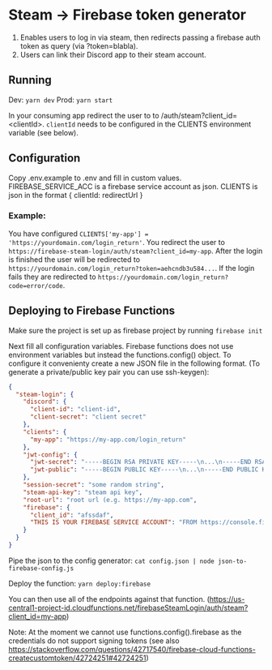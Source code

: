 # Steam -> Firebase token generator

1) Enables users to log in via steam, then redirects passing a firebase auth token as query (via ?token=blabla).
2) Users can link their Discord app to their steam account.

## Running

Dev: ``yarn dev``
Prod: ``yarn start``

In your consuming app redirect the user to to /auth/steam?client_id=\<clientId\>. ``clientId`` needs to be configured in the CLIENTS environment variable (see below).

## Configuration

Copy .env.example to .env and fill in custom values.
FIREBASE\_SERVICE\_ACC is a firebase service account as json.
CLIENTS is json in the format { clientId: redirectUrl }

### Example:

You have configured ```CLIENTS['my-app'] = 'https://yourdomain.com/login_return'```. You redirect the user to ```https://firebase-steam-login/auth/steam?client_id=my-app```. After the login is finished the user will be redirected to ```https://yourdomain.com/login_return?token=aehcndb3u584...```. If the login fails they are redirected to ```https://yourdomain.com/login_return?code=error/code```.


## Deploying to Firebase Functions

Make sure the project is set up as firebase project by running ```firebase init```

Next fill all configuration variables. Firebase functions does not use environment variables but instead the functions.config() object. To configure it convenienty create a new JSON file in the following format. (To generate a private/public key pair you can use ssh-keygen):

```json
{
  "steam-login": {
    "discord": {
      "client-id": "client-id",
      "client-secret": "client secret"
    },
    "clients": {
      "my-app": "https://my-app.com/login_return"
    },
    "jwt-config": {
      "jwt-secret": "-----BEGIN RSA PRIVATE KEY-----\n...\n-----END RSA PRIVATE KEY-----\n",
      "jwt-public": "-----BEGIN PUBLIC KEY-----\n...\n-----END PUBLIC KEY-----\n"
    },
    "session-secret": "some random string",
    "steam-api-key": "steam api key",
    "root-url": "root url (e.g. https://my-app.com",
    "firebase": {
      "client_id": "afssdaf",
      "THIS IS YOUR FIREBASE SERVICE ACCOUNT": "FROM https://console.firebase.google.com/project/_/settings/serviceaccounts/adminsdk"
    }
  }
}
```

Pipe the json to the config generator: ```cat config.json | node json-to-firebase-config.js```

Deploy the function: ```yarn deploy:firebase```

You can then use all of the endpoints against that function. (https://us-central1-project-id.cloudfunctions.net/firebaseSteamLogin/auth/steam?client_id=my-app)

Note: At the moment we cannot use functions.config().firebase as the credentials do not support signing tokens (see also https://stackoverflow.com/questions/42717540/firebase-cloud-functions-createcustomtoken/42724251#42724251)